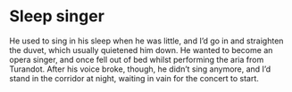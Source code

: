 Sleep singer
============
He used to sing in his sleep when he was little, and I’d go in and straighten the duvet, which usually quietened him down. He wanted to become an opera singer, and once fell out of bed whilst performing the aria from Turandot. After his voice broke, though, he didn’t sing anymore, and I’d stand in the corridor at night, waiting in vain for the concert to start.